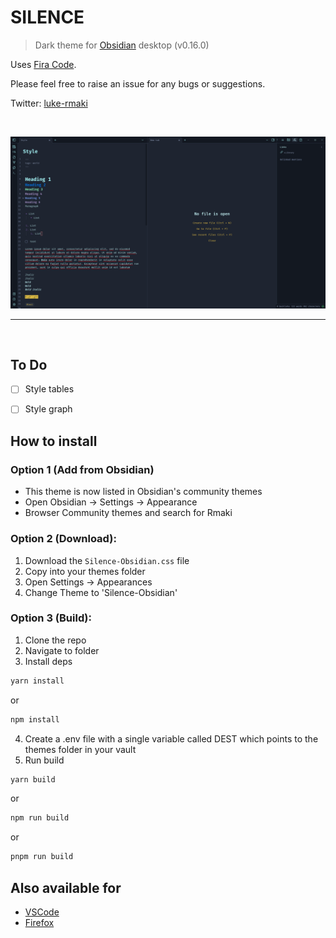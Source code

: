 # SILENCE

> Dark theme for [Obsidian](https://obsidian.md/) desktop (v0.16.0) 


Uses [Fira Code](https://fonts.google.com/specimen/Fira+Code).

Please feel free to raise an issue for any bugs or suggestions.

Twitter: [luke-rmaki](https://twitter.com/luke_rmaki)

<br />


![screenshot of the theme](Screenshot.png)


---
<br />

## To Do
- [ ] Style tables
- [ ] Style graph



## How to install
### Option 1 (Add from Obsidian)
- This theme is now listed in Obsidian's community themes
- Open Obsidian -> Settings -> Appearance 
- Browser Community themes and search for Rmaki


### Option 2 (Download):

1. Download the `Silence-Obsidian.css` file
2. Copy into your themes folder
3. Open Settings -> Appearances
4. Change Theme to 'Silence-Obsidian'

### Option 3 (Build):

1. Clone the repo
2. Navigate to folder
3. Install deps

```bash
yarn install
```

or

```bash
npm install
```

4. Create a .env file with a single variable called DEST which points to the themes folder in your vault
5. Run build

```bash
yarn build
```

or

```bash
npm run build
```
or

```bash
pnpm run build
```

## Also available for
- [VSCode](https://github.com/luke-rmaki/silence-vscode)
- [Firefox](https://github.com/luke-rmaki/silence-firefox)

